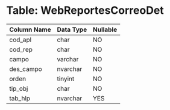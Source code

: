 # Table: WebReportesCorreoDet

| Column Name | Data Type | Nullable |
|-------------|-----------|----------|
| cod_apl | char | NO |
| cod_rep | char | NO |
| campo | varchar | NO |
| des_campo | nvarchar | NO |
| orden | tinyint | NO |
| tip_obj | char | NO |
| tab_hlp | nvarchar | YES |
